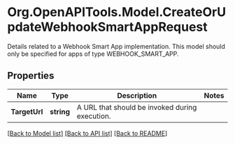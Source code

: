 # Org.OpenAPITools.Model.CreateOrUpdateWebhookSmartAppRequest
Details related to a Webhook Smart App implementation.  This model should only be specified for apps of type WEBHOOK_SMART_APP. 
## Properties

Name | Type | Description | Notes
------------ | ------------- | ------------- | -------------
**TargetUrl** | **string** | A URL that should be invoked during execution. | 

[[Back to Model list]](../README.md#documentation-for-models) [[Back to API list]](../README.md#documentation-for-api-endpoints) [[Back to README]](../README.md)

